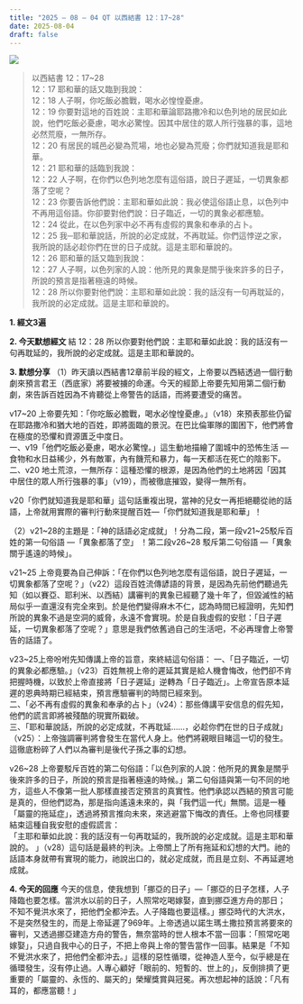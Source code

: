 ```yaml
---
title: "2025 – 08 – 04 QT 以西結書 12：17~28"
date: 2025-08-04
draft: false
---
```


![](/images/qt.jpg)
> 以西結書 12：17~28  
> 12：17 耶和華的話又臨到我說：  
> 12：18 人子啊，你吃飯必膽戰，喝水必惶惶憂慮。  
> 12：19 你要對這地的百姓說：主耶和華論耶路撒冷和以色列地的居民如此說，他們吃飯必憂慮，喝水必驚惶。因其中居住的眾人所行強暴的事，這地必然荒廢，一無所存。  
> 12：20 有居民的城邑必變為荒場，地也必變為荒廢；你們就知道我是耶和華。  
> 12：21 耶和華的話臨到我說：  
> 12：22 人子啊，在你們以色列地怎麼有這俗語，說日子遲延，一切異象都落了空呢？  
> 12：23 你要告訴他們說：主耶和華如此說：我必使這俗語止息，以色列中不再用這俗語。你卻要對他們說：日子臨近，一切的異象必都應驗。  
> 12：24 從此，在以色列家中必不再有虛假的異象和奉承的占卜。  
> 12：25 我─耶和華說話，所說的必定成就，不再耽延。你們這悖逆之家，我所說的話必趁你們在世的日子成就。這是主耶和華說的。  
> 12：26 耶和華的話又臨到我說：  
> 12：27 人子啊，以色列家的人說：他所見的異象是關乎後來許多的日子，所說的預言是指著極遠的時候。  
> 12：28 所以你要對他們說：主耶和華如此說：我的話沒有一句再耽延的，我所說的必定成就。這是主耶和華說的。

**1. 經文3遍**

**2. 今天默想經文**
結 12：28 所以你要對他們說：主耶和華如此說：我的話沒有一句再耽延的，我所說的必定成就。這是主耶和華說的。

**3. 默想分享**
（1）昨天讀以西結書12章前半段的經文，上帝要以西結透過一個行動劇來預言君王（西底家）將要被擄的命運。今天的經節上帝要先知用第二個行動劇，來告訴百姓因為不肯聽從上帝警告的話語，而將要遭受的痛苦。

v17\~20 上帝要先知：「你吃飯必膽戰，喝水必惶惶憂慮。」（v18）來預表那些仍留在耶路撒冷和猶大地的百姓，即將面臨的景況。在巴比倫軍隊的圍困下，他們將會在極度的恐懼和資源匱乏中度日。  
一、v19「他們吃飯必憂慮，喝水必驚惶。」這生動地描繪了圍城中的恐怖生活 — 食物和水日益稀少，外有敵軍，內有饑荒和暴力，每一天都活在死亡的陰影下。  
二、v20 地土荒涼，一無所存：這種恐懼的根源，是因為他們的土地將因「因其中居住的眾人所行強暴的事」（v19），而被徹底摧毀，變得一無所有。

v20「你們就知道我是耶和華」這句話重複出現，當神的兒女一再拒絕聽從祂的話語，上帝就用實際的審判行動來提醒百姓—「你們就知道我是耶和華」！

（2）v21\~28的主題是：「神的話語必定成就」！分為二段，第一段v21\~25駁斥百姓的第一句俗語 —「異象都落了空」 ！第二段v26\~28 駁斥第二句俗語 —「異象關乎遙遠的時候」。

v21\~25 上帝竟要為自己伸訴：「在你們以色列地怎麼有這俗語，說日子遲延，一切異象都落了空呢？」（v22）這段百姓流傳諺語的背景，是因為先前他們聽過先知（如以賽亞、耶利米、以西結）講審判的異象已經聽了幾十年了，但毀滅性的結局似乎一直還沒有完全來到。於是他們變得麻木不仁，認為時間已經證明，先知們所說的異象不過是空洞的威脅，永遠不會實現。於是自我虛假的安慰：「日子遲延，一切異象都落了空呢？」意思是我們依舊過自己的生活吧，不必再理會上帝警告的話語了。

v23\~25上帝吩咐先知傳講上帝的旨意，來終結這句俗語：
一、「日子臨近，一切的異象必都應驗。」（v23）百姓無視上帝的遲延其實是給人機會悔改，他們卻不肯把握時機，以致於上帝直接將「日子遲延」逆轉為「日子臨近」。上帝宣告原本延遲的恩典時期已經結束，預言應驗審判的時間已經來到。           
二、「必不再有虛假的異象和奉承的占卜」（v24）：那些傳講平安信息的假先知，他們的謊言即將被殘酷的現實所戳破。  
三、「耶和華說話，所說的必定成就，不再耽延……，必趁你們在世的日子成就」（v25）：上帝強調審判將會發生在當代人身上。他們將親眼目睹這一切的發生。這徹底粉碎了人們以為審判是後代子孫之事的幻想。

v26\~28 上帝要駁斥百姓的第二句俗語：「以色列家的人說：他所見的異象是關乎後來許多的日子，所說的預言是指著極遠的時候。」第二句俗語與第一句不同的地方，這些人不像第一批人那樣直接否定預言的真實性。他們承認以西結的預言可能是真的，但他們認為，那是指向遙遠未來的，與「我們這一代」無關。這是一種「屬靈的拖延症」，透過將預言推向未來，來逃避當下悔改的責任。上帝也同樣要結束這種自我安慰的虛假謊言：  
「主耶和華如此說：我的話沒有一句再耽延的，我所說的必定成就。這是主耶和華說的。  」（v28）這句話是最終的判決。上帝關上了所有拖延和幻想的大門。祂的話語本身就帶有實現的能力，祂說出口的，就必定成就，而且是立刻、不再延遲地成就。

**4. 今天的回應**
今天的信息，使我想到「挪亞的日子」—「挪亞的日子怎樣，人子降臨也要怎樣。當洪水以前的日子，人照常吃喝嫁娶，直到挪亞進方舟的那日； 不知不覺洪水來了，把他們全都沖去。人子降臨也要這樣。」挪亞時代的大洪水，不是突然發生的，而是上帝延遲了969年。上帝透過以諾生瑪土撒拉預言將要來的審判，又透過挪亞建造方舟的警告，無奈當時的世人根本不當一回事：「照常吃喝嫁娶」，只過自我中心的日子，不把上帝與上帝的警告當作一回事。結果是「不知不覺洪水來了，把他們全都沖去。」這樣的惡性循環，從神造人至今，似乎總是在循環發生，沒有停止過。人專心顧好「眼前的、短暫的、世上的」，反倒排擠了更重要的「屬靈的、永恆的、屬天的」榮耀獎賞與冠冕。再次想起神的話說：「凡有耳的，都應當聽！」

